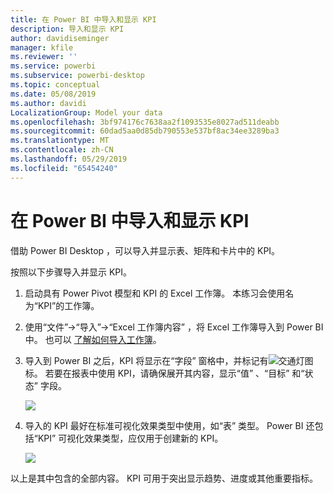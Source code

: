 ```yaml
---
title: 在 Power BI 中导入和显示 KPI
description: 导入和显示 KPI
author: davidiseminger
manager: kfile
ms.reviewer: ''
ms.service: powerbi
ms.subservice: powerbi-desktop
ms.topic: conceptual
ms.date: 05/08/2019
ms.author: davidi
LocalizationGroup: Model your data
ms.openlocfilehash: 3bf974176c7638aa2f1093535e8027ad511deabb
ms.sourcegitcommit: 60dad5aa0d85db790553e537bf8ac34ee3289ba3
ms.translationtype: MT
ms.contentlocale: zh-CN
ms.lasthandoff: 05/29/2019
ms.locfileid: "65454240"
---
```

# <a name="import-and-display-kpis-in-power-bi"></a>在 Power BI 中导入和显示 KPI
借助 Power BI Desktop  ，可以导入并显示表、矩阵和卡片中的 KPI。

按照以下步骤导入并显示 KPI。

1. 启动具有 Power Pivot 模型和 KPI 的 Excel 工作簿。 本练习会使用名为“KPI”的工作簿。 

1. 使用“文件”->“导入”->“Excel 工作簿内容”  ，将 Excel 工作簿导入到 Power BI 中。 也可以 [了解如何导入工作簿](desktop-import-excel-workbooks.md)。 

1. 导入到 Power BI 之后，KPI 将显示在“字段”  窗格中，并标记有![交通灯](media/desktop-import-and-display-kpis/traffic.png)图标。 若要在报表中使用 KPI，请确保展开其内容，显示“值”  、“目标”  和“状态”  字段。

    ![](media/desktop-import-and-display-kpis/desktoppreviewfeatureon2.png)

1. 导入的 KPI 最好在标准可视化效果类型中使用，如“表”  类型。 Power BI 还包括“KPI”  可视化效果类型，应仅用于创建新的 KPI。
   
    ![](media/desktop-import-and-display-kpis/desktoppreviewfeatureon3.png)

以上是其中包含的全部内容。 KPI 可用于突出显示趋势、进度或其他重要指标。
